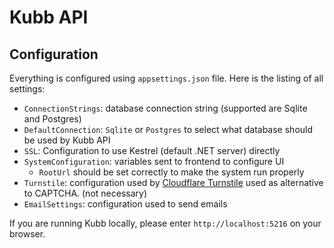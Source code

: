 # Kubb API

## Configuration

Everything is configured using `appsettings.json` file. Here is the listing of all settings:

- `ConnectionStrings`: database connection string (supported are Sqlite and Postgres)
- `DefaultConnection`: `Sqlite` or `Postgres` to select what database should be used by Kubb API
- `SSL`: Configuration to use Kestrel (default .NET server) directly
- `SystemConfiguration`: variables sent to frontend to configure UI
  - `RootUrl` should be set correctly to make the system run properly
- `Turnstile`: configuration used by [Cloudflare Turnstile](https://www.cloudflare.com/application-services/products/turnstile/) used as alternative to CAPTCHA. (not necessary)
- `EmailSettings`: configuration used to send emails

If you are running Kubb locally, please enter `http://localhost:5216` on your browser.